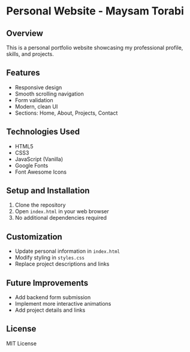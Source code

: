 # Personal Website - Maysam Torabi

## Overview
This is a personal portfolio website showcasing my professional profile, skills, and projects.

## Features
- Responsive design
- Smooth scrolling navigation
- Form validation
- Modern, clean UI
- Sections: Home, About, Projects, Contact

## Technologies Used
- HTML5
- CSS3
- JavaScript (Vanilla)
- Google Fonts
- Font Awesome Icons

## Setup and Installation
1. Clone the repository
2. Open `index.html` in your web browser
3. No additional dependencies required

## Customization
- Update personal information in `index.html`
- Modify styling in `styles.css`
- Replace project descriptions and links

## Future Improvements
- Add backend form submission
- Implement more interactive animations
- Add project details and links

## License
MIT License
